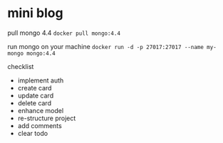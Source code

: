 # mini blog

pull mongo 4.4
`docker pull mongo:4.4`

run mongo on your machine 
`docker run -d -p 27017:27017 --name my-mongo mongo:4.4`


checklist
- implement auth
- create card
- update card
- delete card
- enhance model
- re-structure project
- add comments
- clear todo